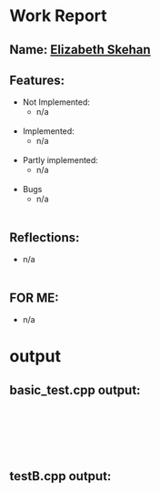 # Work Report
## Name: <ins> Elizabeth Skehan </ins>
## Features:
- Not Implemented:
  - n/a
<br><br>
- Implemented:
  - n/a
<br><br>
- Partly implemented:
  - n/a
<br><br>
- Bugs
  - n/a
<br><br>
## Reflections:
- n/a
<br><br>
## FOR ME:
- n/a

# **output**
## basic_test.cpp output:
<pre>
<br/><br/><br/><br/>
</pre>
## testB.cpp output:
<pre>
<br/><br/><br/><br/>
</pre>